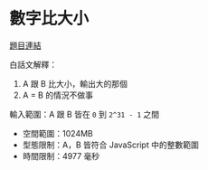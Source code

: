 # 數字比大小

[題目連結](https://oj.lidemy.com/problem/1002)

白話文解釋：

1. A 跟 B 比大小，輸出大的那個
2. A = B 的情況不做事

輸入範圍：A 跟 B 皆在 `0` 到 `2^31 - 1` 之間

- 空間範圍：1024MB
- 型態限制：A，B 皆符合 JavaScript 中的整數範圍
- 時間限制：4977 毫秒